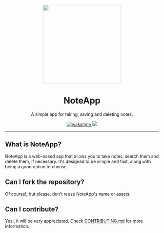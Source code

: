 <p align="center">
    <img src="https://i.imgur.com/YrQgOVp.png" width="256px" height="256px">
</p>
<h1 align="center">
    NoteApp
</h1>
<p align="center">
    A simple app for taking, saving and deleting notes.
</p>
<p align="center">
    <a href="https://wakatime.com/badge/user/d0793d36-09a9-4cf6-b4f9-0c8c1b6feb40/project/38412a31-dd09-4010-991b-dbab1ccaece3">
        <img src="https://wakatime.com/badge/user/d0793d36-09a9-4cf6-b4f9-0c8c1b6feb40/project/38412a31-dd09-4010-991b-dbab1ccaece3.svg" alt="wakatime">
    </a>
    <img src="https://img.shields.io/github/languages/code-size/Ti7oyan/noteapp?style=flat">
</p>
<hr>

## What is NoteApp?

NoteApp is a web-based app that allows you to take notes, search them and delete them, if necessary.
It's designed to be simple and fast, along with being a good option to choose.

## Can I fork the repository?

Of course!, but please, don't reuse NoteApp's name or assets.

## Can I contribute?

Yes!, it will be very appreciated. Check [CONTRIBUTING.md](https://github.com/Ti7oyan/noteapp/blob/master/CONTRIBUTING.md) for more information.
